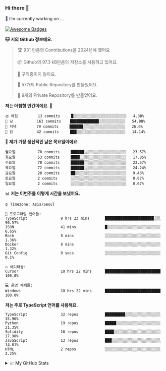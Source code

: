 ### Hi there 👋 
🔭 I’m currently working on ... </br></br>
[![Awesome Badges](https://img.shields.io/badge/Introduce-EN-green.svg)](https://github.com/tlatkdgus1/tlatkdgus1/blob/main/README.md.en)

<!--START_SECTION:waka-->
**🐱 저의 Github 정보에요.** 

> 🏆 931 만큼의 Contributions을 2024년에 했어요
 > 
> 📦 Github의 97.3 kB만큼의 저장소를 사용하고 있어요. 
 > 
> 🚫 구직중이지 않아요.
 > 
> 📜 57개의 Public Repository를 만들었어요. 
 > 
> 🔑 9개의 Private Repository를 만들었어요.  

**저는 아침형 인간이에요. 🐤** 

```text
🌞 아침         13 commits     █░░░░░░░░░░░░░░░░░░░░░░░░   4.38% 
🌆 낮　         163 commits    █████████████░░░░░░░░░░░░   54.88% 
🌃 저녁         79 commits     ██████░░░░░░░░░░░░░░░░░░░   26.6% 
🌙 밤　         42 commits     ███░░░░░░░░░░░░░░░░░░░░░░   14.14%

```
📅 **제가 가장 생산적인 날은 목요일이에요.** 

```text
월요일          70 commits     ██████░░░░░░░░░░░░░░░░░░░   23.57% 
화요일          53 commits     ████░░░░░░░░░░░░░░░░░░░░░   17.85% 
수요일          70 commits     ██████░░░░░░░░░░░░░░░░░░░   23.57% 
목요일          72 commits     ██████░░░░░░░░░░░░░░░░░░░   24.24% 
금요일          28 commits     ██░░░░░░░░░░░░░░░░░░░░░░░   9.43% 
토요일          2 commits      ░░░░░░░░░░░░░░░░░░░░░░░░░   0.67% 
일요일          2 commits      ░░░░░░░░░░░░░░░░░░░░░░░░░   0.67%

```


📊 **저는 이번주를 이렇게 시간을 보냈어요.** 

```text
⌚︎ Timezone: Asia/Seoul

💬 프로그래밍 언어들: 
TypeScript               9 hrs 23 mins       ██████████████████████░░░   90.57% 
JSON                     41 mins             █░░░░░░░░░░░░░░░░░░░░░░░░   6.65% 
Bash                     8 mins              ░░░░░░░░░░░░░░░░░░░░░░░░░   1.36% 
Docker                   8 mins              ░░░░░░░░░░░░░░░░░░░░░░░░░   1.32% 
Git Config               0 secs              ░░░░░░░░░░░░░░░░░░░░░░░░░   0.1%

🔥 에디터들: 
Cursor                   10 hrs 22 mins      █████████████████████████   100.0%

💻 운영 체제들: 
Windows                  10 hrs 22 mins      █████████████████████████   100.0%

```

**저는 주로 TypeScript 언어를 사용해요.** 

```text
TypeScript               32 repos            █████████░░░░░░░░░░░░░░░░   35.96% 
Python                   19 repos            █████░░░░░░░░░░░░░░░░░░░░   21.35% 
Solidity                 16 repos            ████░░░░░░░░░░░░░░░░░░░░░   17.98% 
JavaScript               13 repos            ███░░░░░░░░░░░░░░░░░░░░░░   14.61% 
HTML                     2 repos             ░░░░░░░░░░░░░░░░░░░░░░░░░   2.25%

```



<!--END_SECTION:waka-->

<details>
<summary>📈 My GitHub Stats</summary>
<p align="center"> <img src="https://github-readme-stats.vercel.app/api?username=tlatkdgus1&show_icons=true" alt="tlatkdgus1" />
</details>
